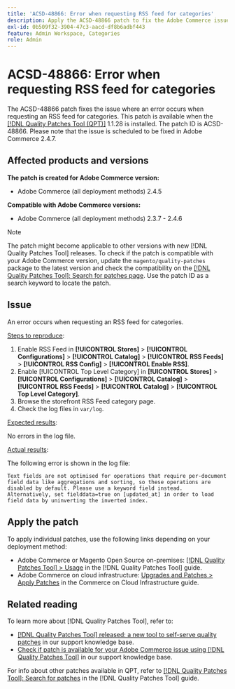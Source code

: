 ```yaml
---
title: 'ACSD-48866: Error when requesting RSS feed for categories'
description: Apply the ACSD-48866 patch to fix the Adobe Commerce issue where an error occurs when requesting RSS feed for categories.
exl-id: 0b509f32-3904-47c3-aacd-df8b6adbf443
feature: Admin Workspace, Categories
role: Admin
---
```

# ACSD-48866: Error when requesting RSS feed for categories

The ACSD-48866 patch fixes the issue where an error occurs when requesting an RSS feed for categories. This patch is available when the [[!DNL Quality Patches Tool (QPT)]](https://experienceleague.adobe.com/en/docs/commerce-knowledge-base/kb/announcements/commerce-announcements/magento-quality-patches-released-new-tool-to-self-serve-quality-patches) 1.1.28 is installed. The patch ID is ACSD-48866. Please note that the issue is scheduled to be fixed in Adobe Commerce 2.4.7.

## Affected products and versions

**The patch is created for Adobe Commerce version:**

* Adobe Commerce (all deployment methods) 2.4.5

**Compatible with Adobe Commerce versions:**

* Adobe Commerce (all deployment methods) 2.3.7 - 2.4.6

>[!NOTE]
>
>The patch might become applicable to other versions with new [!DNL Quality Patches Tool] releases. To check if the patch is compatible with your Adobe Commerce version, update the `magento/quality-patches` package to the latest version and check the compatibility on the [[!DNL Quality Patches Tool]: Search for patches page](https://experienceleague.adobe.com/tools/commerce-quality-patches/index.html). Use the patch ID as a search keyword to locate the patch.

## Issue

An error occurs when requesting an RSS feed for categories.

<u>Steps to reproduce</u>:

1. Enable RSS Feed in **[!UICONTROL Stores]** > **[!UICONTROL Configurations]** > **[!UICONTROL Catalog]** > **[!UICONTROL RSS Feeds]** > **[!UICONTROL RSS Config]** > **[!UICONTROL Enable RSS]**.
1. Enable [!UICONTROL Top Level Category] in **[!UICONTROL Stores]** > **[!UICONTROL Configurations]** > **[!UICONTROL Catalog]** > **[!UICONTROL RSS Feeds]** > **[!UICONTROL Catalog]** > **[!UICONTROL Top Level Category]**. 
1. Browse the storefront RSS Feed category page.
1. Check the log files in `var/log`.

<u>Expected results</u>:

No errors in the log file.

<u>Actual results</u>:

The following error is shown in the log file:

```
Text fields are not optimised for operations that require per-document field data like aggregations and sorting, so these operations are disabled by default. Please use a keyword field instead. Alternatively, set fielddata=true on [updated_at] in order to load field data by uninverting the inverted index.
```

## Apply the patch

To apply individual patches, use the following links depending on your deployment method:

* Adobe Commerce or Magento Open Source on-premises: [[!DNL Quality Patches Tool] > Usage](https://experienceleague.adobe.com/docs/commerce-operations/tools/quality-patches-tool/usage.html) in the [!DNL Quality Patches Tool] guide.
* Adobe Commerce on cloud infrastructure: [Upgrades and Patches > Apply Patches](https://experienceleague.adobe.com/docs/commerce-cloud-service/user-guide/develop/upgrade/apply-patches.html) in the Commerce on Cloud Infrastructure guide.

## Related reading

To learn more about [!DNL Quality Patches Tool], refer to:

* [[!DNL Quality Patches Tool] released: a new tool to self-serve quality patches](https://experienceleague.adobe.com/en/docs/commerce-knowledge-base/kb/announcements/commerce-announcements/magento-quality-patches-released-new-tool-to-self-serve-quality-patches) in our support knowledge base.
* [Check if patch is available for your Adobe Commerce issue using [!DNL Quality Patches Tool]](/help/support-tools/patches-available-in-qpt-tool/check-patch-for-magento-issue-with-magento-quality-patches.md) in our support knowledge base.

For info about other patches available in QPT, refer to [[!DNL Quality Patches Tool]: Search for patches](https://experienceleague.adobe.com/tools/commerce-quality-patches/index.html) in the [!DNL Quality Patches Tool] guide.
